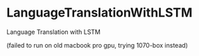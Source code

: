 # LanguageTranslationWithLSTM
Language Translation with LSTM

(failed to run on old macbook pro gpu, trying 1070-box instead)
